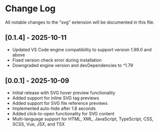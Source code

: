 # Change Log

All notable changes to the "svg" extension will be documented in this file.

## [0.1.4] - 2025-10-11

- Updated VS Code engine compatibility to support version 1.99.0 and above
- Fixed version check error during installation
- Downgraded engine version and devDependencies to ^1.79

## [0.0.1] - 2025-10-09

- Initial release with SVG hover preview functionality
- Added support for inline SVG tag previews
- Added support for SVG file reference previews
- Implemented auto-hide after 1.8 seconds
- Added click-to-open functionality for SVG content
- Multi-language support for HTML, XML, JavaScript, TypeScript, CSS, SCSS, Vue, JSX, and TSX